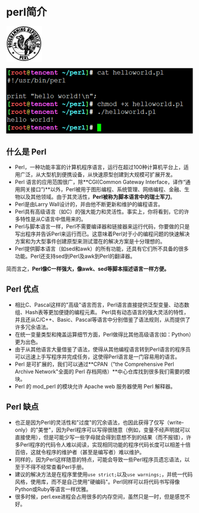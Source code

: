# perl简介

![20191030_163715_22](image/20191030_163715_22.png)

![20191030_163932_43](image/20191030_163932_43.png)


## 什么是 Perl

* Perl，一种功能丰富的计算机程序语言，运行在超过100种计算机平台上，适用广泛，从大型机到便携设备，从快速原型创建到大规模可扩展开发。
* Perl 语言的应用范围很广，除**CGI(Common Gateway Interface，译作“通用网关接口”)**以外，Perl被用于图形编程、系统管理、网络编程、金融、生物以及其他领域。由于其灵活性，**Perl被称为脚本语言中的瑞士军刀**。
* Perl是由Larry Wall设计的，并由他不断更新和维护的编程语言。
* Perl具有高级语言（如C）的强大能力和灵活性。事实上，你将看到，它的许多特性是从C语言中借用来的。
* Perl与脚本语言一样，Perl不需要编译器和链接器来运行代码，你要做的只是写出程序并告诉Perl来运行而已。这意味着Perl对于小的编程问题的快速解决方案和为大型事件创建原型来测试潜在的解决方案是十分理想的。
* Perl提供脚本语言（如sed和awk）的所有功能，还具有它们所不具备的很多功能。Perl还支持sed到Perl及awk到Perl的翻译器。

简而言之，**Perl像C一样强大，像awk、sed等脚本描述语言一样方便。**

## Perl 优点

* 相比C、Pascal这样的"高级"语言而言，Perl语言直接提供泛型变量、动态数组、Hash表等更加便捷的编程元素。
Perl具有动态语言的强大灵活的特性，并且还从C/C++、Basic、Pascal等语言中分别借鉴了语法规则，从而提供了许多冗余语法。
* 在统一变量类型和掩盖运算细节方面，Perl做得比其他高级语言(如：Python）更为出色。
* 由于从其他语言大量借鉴了语法，使得从其他编程语言转到Perl语言的程序员可以迅速上手写程序并完成任务，这使得Perl语言是一门容易用的语言。
* Perl 是可扩展的，我们可以通过**CPAN（"the Comprehensive Perl Archive Network"全面的 Perl 存档网络）**中心仓库找到很多我们需要的模块。
* Perl 的 mod_perl 的模块允许 Apache web 服务器使用 Perl 解释器。

## Perl 缺点

* 也正是因为Perl的灵活性和"过度"的冗余语法，也因此获得了仅写（write-only）的"美誉"，因为Perl程序可以写得很随意（例如，变量不经声明就可以直接使用），但是可能少写一些字母就会得到意想不到的结果（而不报错），许多Perl程序的代码令人难以阅读，实现相同功能的程序代码长度可以相差十倍百倍，这就令程序的维护者（甚至是编写者）难以维护。
* 同样的，因为Perl这样随意的特点，可能会导致一些Perl程序员遗忘语法，以至于不得不经常查看Perl手册。
* 建议的解决方法是在程序里使用```use strict;```以及```use warnings;```，并统一代码风格，使用库，而不是自己使用"硬编码"。Perl同样可以将代码书写得像Python或Ruby等语言一样优雅。
* 很多时候，perl.exe进程会占用很多的内存空间，虽然只是一时，但是感觉不好。
